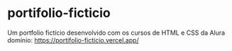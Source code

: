 # portifolio-ficticio
Um portfolio fictício desenvolvido com os cursos de HTML e CSS da Alura
domínio: https://portifolio-ficticio.vercel.app/
